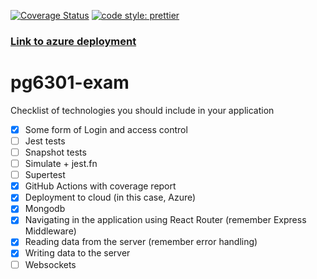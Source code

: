 [![Coverage Status](https://coveralls.io/repos/github/Errons1/pg6301-exam/badge.svg?t=TcbHWj)](https://coveralls.io/github/Errons1/pg6301-exam)
[![code style: prettier](https://img.shields.io/badge/code_style-prettier-ff69b4.svg?style=flat-square)](https://github.com/prettier/prettier)


### [Link to azure deployment](https://pg6301-exam.azurewebsites.net/)


# pg6301-exam
Checklist of technologies you should include in your application
* [x] Some form of Login and access control
* [ ] Jest tests
* [ ] Snapshot tests
* [ ] Simulate + jest.fn
* [ ] Supertest
* [x] GitHub Actions with coverage report
* [x] Deployment to cloud (in this case, Azure)
* [x] Mongodb
* [x] Navigating in the application using React Router (remember Express Middleware)
* [x] Reading data from the server (remember error handling)
* [x] Writing data to the server
* [ ] Websockets
